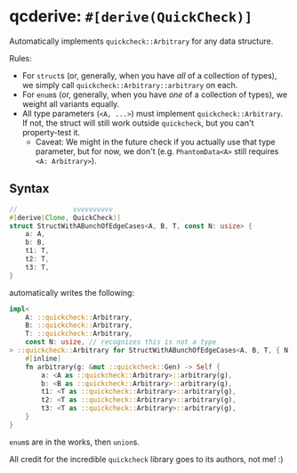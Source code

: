 # qcderive: `#[derive(QuickCheck)]`

Automatically implements `quickcheck::Arbitrary` for any data structure.

Rules:
- For `struct`s (or, generally, when you have _all_ of a collection of types), we simply call `quickcheck::Arbitrary::arbitrary` on each.
- For `enum`s (or, generally, when you have _one_ of a collection of types), we weight all variants equally.
- All type parameters (`<A, ...>`) must implement `quickcheck::Arbitrary`. If not, the struct will still work outside `quickcheck`, but you can't property-test it.
    - Caveat: We might in the future check if you actually use that type parameter, but for now, we don't (e.g. `PhantomData<A>` still requires `<A: Arbitrary>`).

## Syntax

```rust
//              vvvvvvvvvv
#[derive(Clone, QuickCheck)]
struct StructWithABunchOfEdgeCases<A, B, T, const N: usize> {
    a: A,
    b: B,
    t1: T,
    t2: T,
    t3: T,
}
```

automatically writes the following:

```rust
impl<
    A: ::quickcheck::Arbitrary,
    B: ::quickcheck::Arbitrary,
    T: ::quickcheck::Arbitrary,
    const N: usize, // recognizes this is not a type
> ::quickcheck::Arbitrary for StructWithABunchOfEdgeCases<A, B, T, { N }> {
    #[inline]
    fn arbitrary(g: &mut ::quickcheck::Gen) -> Self {
        a: <A as ::quickcheck::Arbitrary>::arbitrary(g),
        b: <B as ::quickcheck::Arbitrary>::arbitrary(g),
        t1: <T as ::quickcheck::Arbitrary>::arbitrary(g),
        t2: <T as ::quickcheck::Arbitrary>::arbitrary(g),
        t3: <T as ::quickcheck::Arbitrary>::arbitrary(g),
    }
}
```

`enum`s are in the works, then `union`s.

All credit for the incredible `quickcheck` library goes to its authors, not me! :)
